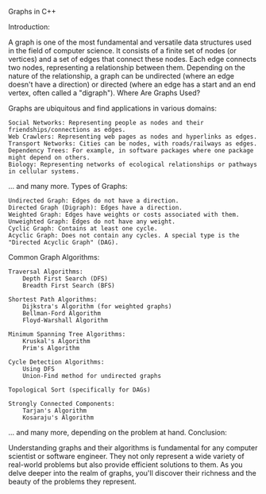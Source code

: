 Graphs in C++

Introduction:

A graph is one of the most fundamental and versatile data structures used in the field of computer science. It consists of a finite set of nodes (or vertices) and a set of edges that connect these nodes. Each edge connects two nodes, representing a relationship between them. Depending on the nature of the relationship, a graph can be undirected (where an edge doesn't have a direction) or directed (where an edge has a start and an end vertex, often called a "digraph").
Where Are Graphs Used?

Graphs are ubiquitous and find applications in various domains:

    Social Networks: Representing people as nodes and their friendships/connections as edges.
    Web Crawlers: Representing web pages as nodes and hyperlinks as edges.
    Transport Networks: Cities can be nodes, with roads/railways as edges.
    Dependency Trees: For example, in software packages where one package might depend on others.
    Biology: Representing networks of ecological relationships or pathways in cellular systems.

... and many more.
Types of Graphs:

    Undirected Graph: Edges do not have a direction.
    Directed Graph (Digraph): Edges have a direction.
    Weighted Graph: Edges have weights or costs associated with them.
    Unweighted Graph: Edges do not have any weight.
    Cyclic Graph: Contains at least one cycle.
    Acyclic Graph: Does not contain any cycles. A special type is the "Directed Acyclic Graph" (DAG).

Common Graph Algorithms:

    Traversal Algorithms:
        Depth First Search (DFS)
        Breadth First Search (BFS)

    Shortest Path Algorithms:
        Dijkstra's Algorithm (for weighted graphs)
        Bellman-Ford Algorithm
        Floyd-Warshall Algorithm

    Minimum Spanning Tree Algorithms:
        Kruskal's Algorithm
        Prim's Algorithm

    Cycle Detection Algorithms:
        Using DFS
        Union-Find method for undirected graphs

    Topological Sort (specifically for DAGs)

    Strongly Connected Components:
        Tarjan's Algorithm
        Kosaraju's Algorithm

... and many more, depending on the problem at hand.
Conclusion:

Understanding graphs and their algorithms is fundamental for any computer scientist or software engineer. They not only represent a wide variety of real-world problems but also provide efficient solutions to them. As you delve deeper into the realm of graphs, you'll discover their richness and the beauty of the problems they represent.